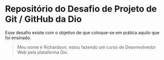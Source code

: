 # Repositório do Desafio de Projeto de Git / GitHub da Dio
Esse desafio existe com o objetivo de que coloque-se em prática aquilo que foi ensinado.

> Meu nome é Richardson, estou fazendo um curso de Desenvolvedor Web pela plataforma Dio. 

